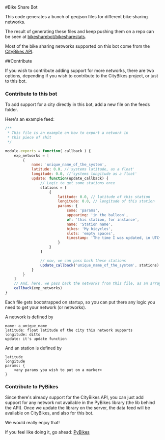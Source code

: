 #Bike Share Bot

This code generates a bunch of geojson files for different bike sharing
networks.

The result of generating these files and keep pushing them on a repo can be
seen at [bikesharebot/bikesharestats][1].

Most of the bike sharing networks supported on this bot come from the 
[CityBikes API][2].


##Contribute

If you wish to contribute adding support for more networks, there are two 
options, depending if you wish to contribute to the CityBikes project, or 
just to this bot.

### Contribute to this bot
To add support for a city directly in this bot, add a new file on the feeds 
folder.

Here's an example feed:
```javascript
/**
 * This file is an example on how to export a network in
 * this piece of shit
 */

module.exports = function( callback ) {
    exp_networks = [
        {
            name: 'unique_name_of_the_system',
            latitude: 0.0, //'systems latitude, as a float'
            longitude: 0.0, //'systems longitude as a float'
            update: function(update_callback) {
                // Logic to get some stations once
                stations = [
                    {
                        latitude: 0.0, // latitude of this station
                        longitude: 0.0, // longitude of this station
                        params: {
                            some: 'params',
                            appearing: 'in the balloon',
                            of: 'this station, for instance',
                            name: 'Station name',
                            bikes: 'My bicycles',
                            slots: 'empty spaces',
                            timestamp: 'The time I was updated, in UTC+0'
                        }
                    }
                ]

                // now, we can pass back these stations
                update_callback('unique_name_of_the_system', stations)
            }
        }
    ]
    // And, here, we pass back the networks from this file, as an array
    callback(exp_networks)
}
```
Each file gets bootstrapped on startup, so you can put there any logic you 
need to get your network (or networks).

A network is defined by
```
name: a_unique_name
latitude: float latitude of the city this network supports
longitude: ditto
update: it's update function
```

And an station is defined by
```
latitude
longitude
params: {
    <any params you wish to put on a marker>
}
```

### Contribute to PyBikes
Since there's already support for the CityBikes API, you can just add support 
for any network not available in the PyBikes library (the lib behind the API). 
Once we update the library on the server, the data feed will be available on 
CityBikes, and also for this bot.

We would really enjoy that!

If you feel like doing it, go ahead: [PyBikes][3]

[1]: http://github.com/bikesharebot/bikesharestats
[2]: http://api.citybik.es
[3]: http://github.com/eskerda/pybikes
